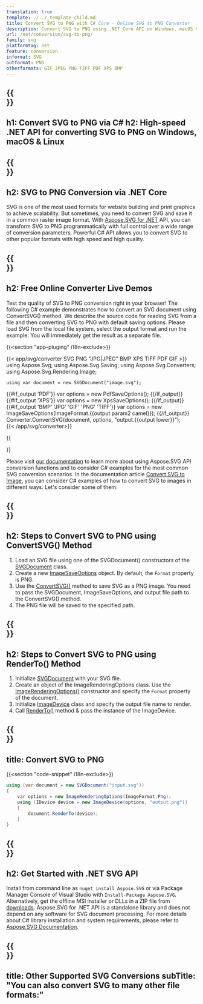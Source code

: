 ```yaml
---
translation: true
template: ./../_template-child.md
title: Convert SVG to PNG with C# Core - Online SVG to PNG Converter
description: Convert SVG to PNG using .NET Core API on Windows, macOS & Linux. Try online SVG to PNG Converter for free!
url: /net/conversion/svg-to-png/
family: svg
platformtag: net
feature: conversion
informat: SVG
outformat: PNG
otherformats: GIF JPEG PNG TIFF PDF XPS BMP
---
```


{{<section banner>}}
---
h1: Convert SVG to PNG via C#
h2: High-speed .NET API for converting SVG to PNG on Windows, macOS & Linux
---

{{<section overview>}}
---
h2: SVG to PNG Conversion via .NET Core
---

SVG is one of the most used formats for website building and print graphics to achieve scalability. But sometimes, you need to convert SVG and save it in a common raster image format. With [Aspose.SVG for .NET](https://products.aspose.com/svg/net/) API, you can transform SVG to PNG programmatically with full control over a wide range of conversion parameters. Powerful C# API allows you to convert SVG to other popular formats with high speed and high quality.


{{<section demos>}}
---
h2: Free Online Converter Live Demos
---

Test the quality of SVG to PNG conversion right in your browser! The following C# example demonstrates how to convert an SVG document using ConvertSVG() method. We describe the source code for reading SVG from a file and then converting SVG to PNG with default saving options. Please load SVG from the local file system, select the output format and run the example. You will immediately get the result as a separate file.

{{<section "app-pluging" i18n-exclude>}}

{{< app/svg/converter SVG PNG "JPG|JPEG" BMP XPS TIFF PDF GIF >}}
using Aspose.Svg;
using Aspose.Svg.Saving;
using Aspose.Svg.Converters;
using Aspose.Svg.Rendering.Image;

    using var document = new SVGDocument("image.svg");
{{#if_output 'PDF'}}
    var options = new PdfSaveOptions();
{{/if_output}}
{{#if_output 'XPS'}}
    var options = new XpsSaveOptions();
{{/if_output}}
{{#if_output 'BMP' 'JPG' 'GIF' 'PNG' 'TIFF'}}
    var options = new ImageSaveOptions(ImageFormat.{{output param2 camel}});
{{/if_output}}
    Converter.ConvertSVG(document, options, "output.{{output lower}}");   
{{< /app/svg/converter>}} 

{{<section documentation>}}

Please visit <a href="https://docs.aspose.com/svg/net/how-to-work-with-aspose-svg-api/converting/" target="_blank">our documentation</a> to learn more about using Aspose.SVG API conversion functions and to consider C# examples for the most common SVG conversion scenarios. In the documentation article <a href="https://docs.aspose.com/svg/net/how-to-work-with-aspose-svg-api/convert-svg-to-image/" target="_blank">Convert SVG to Image</a>, you can consider C# examples of how to convert SVG to images in different ways. Let's consider some of them: 

{{<section steps1>}}
---
h2: Steps to Convert SVG to PNG using ConvertSVG() Method
---

1.  Load an SVG file using one of the SVGDocument() constructors of the [SVGDocument](https://reference.aspose.com/svg/net/aspose.svg/svgdocument) class.
1.  Create a new  [ImageSaveOptions](https://reference.aspose.com/svg/net/aspose.svg.saving/imagesaveoptions) object. By default, the `Format` property is PNG.
1.  Use the [ConvertSVG()](https://reference.aspose.com/svg/net/aspose.svg.converters/converter/convertsvg/) method to save SVG as a PNG image. You need to pass the SVGDocument, ImageSaveOptions, and output file path to the ConvertSVG() method.
1.  The PNG file will be saved to the specified path.

{{<section steps2>}}
---
h2: Steps to Convert SVG to PNG using RenderTo() Method
---

1. Initialize [SVGDocument](https://reference.aspose.com/svg/net/aspose.svg/svgdocument) with your SVG file.
1. Create an object of the ImageRenderingOptions class. Use the [ImageRenderingOptions()](https://reference.aspose.com/svg/net/aspose.svg.rendering.image/imagerenderingoptions/constructors/1) constructor and specify the `Format` property of the document.
1. Initialize [ImageDevice](https://reference.aspose.com/svg/net/aspose.svg.rendering.image/imagedevice) class and specify the output file name to render. 
1. Call [RenderTo()](https://reference.aspose.com/svg/net/aspose.svg/svgdocument/methods/renderto) method & pass the instance of the ImageDevice.

{{<section code-text>}}
---
title: Convert SVG to PNG
---

{{<section "code-snippet" i18n-exclude>}}

```cs
using (var document = new SVGDocument("input.svg"))
{
	var options = new ImageRenderingOptions(ImageFormat.Png);
	using (IDevice device = new ImageDevice(options, "output.png"))
	{
		document.RenderTo(device);                    
	}
}
```

{{<section get-started>}}
---
h2: Get Started with .NET SVG API
---

Install from command line as ```nuget install Aspose.SVG``` or via Package Manager Console of Visual Studio with ```Install-Package Aspose.SVG```.
Alternatively, get the offline MSI installer or DLLs in a ZIP file from [downloads](https://releases.aspose.com/svg/net/). Aspose.SVG for .NET API is a standalone library and does not depend on any software for SVG document processing.
 For more details about C# library installation and system requirements, please refer to [Aspose.SVG Documentation](https://docs.aspose.com/svg/net/getting-started/).

 {{<section other-conversions>}}
---
title: Other Supported SVG Conversions
subTitle: "You can also convert SVG to many other file formats:"
---